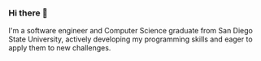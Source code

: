 ### Hi there 👋

I'm a software engineer and Computer Science graduate from San Diego State University, actively developing my programming skills and eager to apply them to new challenges.




